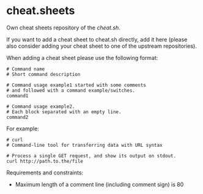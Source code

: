 # cheat.sheets

Own cheat sheets repository of the *cheat.sh*.

If you want to add a cheat sheet to cheat.sh directly,
add it here (please also consider adding your cheat sheet
to one of the upstream repositories).

When adding a cheat sheet please use the following format:

```
# Command name
# Short command description

# Command usage example1 started with some comments
# and followed with a command example/switches.
command1

# Command usage example2.
# Each block separated with an empty line.
command2
```

For example:

```
# curl
# Command-line tool for transferring data with URL syntax

# Process a single GET request, and show its output on stdout.
curl http://path.to.the/file
```

Requirements and constraints:

* Maximum length of a comment line (including comment sign) is 80
